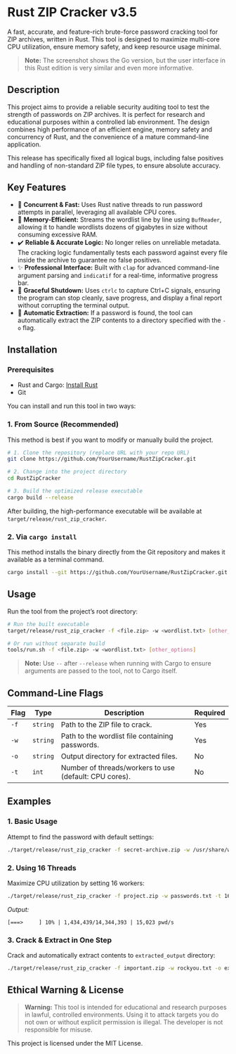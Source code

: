 # Rust ZIP Cracker v3.5

A fast, accurate, and feature-rich brute-force password cracking tool for ZIP archives, written in Rust. This tool is designed to maximize multi-core CPU utilization, ensure memory safety, and keep resource usage minimal.

> **Note:** The screenshot shows the Go version, but the user interface in this Rust edition is very similar and even more informative.

## Description

This project aims to provide a reliable security auditing tool to test the strength of passwords on ZIP archives. It is perfect for research and educational purposes within a controlled lab environment. The design combines high performance of an efficient engine, memory safety and concurrency of Rust, and the convenience of a mature command-line application.

This release has specifically fixed all logical bugs, including false positives and handling of non-standard ZIP file types, to ensure absolute accuracy.

## Key Features

* 🚀 **Concurrent & Fast:** Uses Rust native threads to run password attempts in parallel, leveraging all available CPU cores.
* 🧠 **Memory-Efficient:** Streams the wordlist line by line using `BufReader`, allowing it to handle wordlists dozens of gigabytes in size without consuming excessive RAM.
* ✔️ **Reliable & Accurate Logic:** No longer relies on unreliable metadata. The cracking logic fundamentally tests each password against every file inside the archive to guarantee no false positives.
* ✨ **Professional Interface:** Built with `clap` for advanced command-line argument parsing and `indicatif` for a real-time, informative progress bar.
* 🛑 **Graceful Shutdown:** Uses `ctrlc` to capture Ctrl+C signals, ensuring the program can stop cleanly, save progress, and display a final report without corrupting the terminal output.
* 📂 **Automatic Extraction:** If a password is found, the tool can automatically extract the ZIP contents to a directory specified with the `-o` flag.

## Installation

### Prerequisites

* Rust and Cargo: [Install Rust](https://www.rust-lang.org/tools/install)
* Git

You can install and run this tool in two ways:

### 1. From Source (Recommended)

This method is best if you want to modify or manually build the project.

```bash
# 1. Clone the repository (replace URL with your repo URL)
git clone https://github.com/YourUsername/RustZipCracker.git

# 2. Change into the project directory
cd RustZipCracker

# 3. Build the optimized release executable
cargo build --release
```

After building, the high-performance executable will be available at `target/release/rust_zip_cracker`.

### 2. Via `cargo install`

This method installs the binary directly from the Git repository and makes it available as a terminal command.

```bash
cargo install --git https://github.com/YourUsername/RustZipCracker.git
```

## Usage

Run the tool from the project’s root directory:

```bash
# Run the built executable
target/release/rust_zip_cracker -f <file.zip> -w <wordlist.txt> [other_options]

# Or run without separate build
tools/run.sh -f <file.zip> -w <wordlist.txt> [other_options]
```

> **Note:** Use `--` after `--release` when running with Cargo to ensure arguments are passed to the tool, not to Cargo itself.

## Command-Line Flags

| Flag | Type     | Description                                            | Required |
| ---- | -------- | ------------------------------------------------------ | -------- |
| `-f` | `string` | Path to the ZIP file to crack.                         | Yes      |
| `-w` | `string` | Path to the wordlist file containing passwords.        | Yes      |
| `-o` | `string` | Output directory for extracted files.                  | No       |
| `-t` | `int`    | Number of threads/workers to use (default: CPU cores). | No       |

## Examples

### 1. Basic Usage

Attempt to find the password with default settings:

```bash
./target/release/rust_zip_cracker -f secret-archive.zip -w /usr/share/wordlists/rockyou.txt
```

### 2. Using 16 Threads

Maximize CPU utilization by setting 16 workers:

```bash
./target/release/rust_zip_cracker -f project.zip -w passwords.txt -t 16
```

*Output:*

```
[===>     ] 10% | 1,434,439/14,344,393 | 15,023 pwd/s
```

### 3. Crack & Extract in One Step

Crack and automatically extract contents to `extracted_output` directory:

```bash
./target/release/rust_zip_cracker -f important.zip -w rockyou.txt -o extracted_output
```

## Ethical Warning & License

> **Warning:** This tool is intended for educational and research purposes in lawful, controlled environments. Using it to attack targets you do not own or without explicit permission is illegal. The developer is not responsible for misuse.

This project is licensed under the MIT License.

